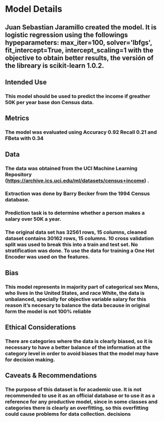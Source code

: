 # Model Details
## Juan Sebastian Jaramillo created the model. It is logistic regression using the followings hypeparameters: max_iter=100, solver='lbfgs', fit_intercept=True, intercept_scaling=1 with the objective to obtain better results, the versión of the libreary is scikit-learn 1.0.2.

## Intended Use
### This model should be used to predict the income if greather 50K per year base don Census data.  

## Metrics
### The model was evaluated using Accuracy 0.92 Recall 0.21 and FBeta with 0.34

## Data
### The data was obtained from the UCI Machine Learning Repository (https://archive.ics.uci.edu/ml/datasets/census+income) . 
### Extraction was done by Barry Becker from the 1994 Census database. 

### Prediction task is to determine whether a person makes a salary over 50K a year.
### The original data set has 32561 rows, 15 columns, cleaned dataset contains 30162 rows, 15 columns. 10 cross validation split was used to break this into a train and test set. No stratification was done. To use the data for training a One Hot Encoder was used on the features.

## Bias
### This model represents in majority part of categorical sex Mens, who lives in the United States, and race White, the data is unbalanced, specially for objective variable salary for this reason it’s necesary to balance the data because in original form the model is not 100% reliable

## Ethical Considerations
### There are categories where the data is clearly biased, so it is necessary to have a better balance of the information at the category level in order to avoid biases that the model may have for decision making.  

## Caveats & Recommendations
### The purpose of this dataset is for academic use. It is not recommended to use it as an official database or to use it as a reference for any productive model, since in some classes and categories there is clearly an overfitting, so this overfitting could cause problems for data collection. decisions 